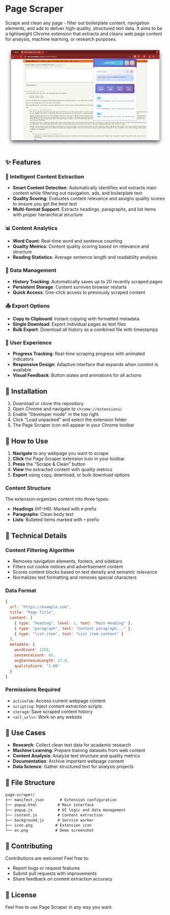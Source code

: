 # Page Scraper
Scrape and clean any page - filter out boilerplate content, navigation elements, and ads to deliver high-quality, structured text data. It aims to be a lightweight Chrome extension that extracts and cleans web page content for analysis, machine learning, or research purposes. 

<img src="ex.png" width="1000" alt="Page Scraper Demo">

## ✨ Features

### 🧠 Intelligent Content Extraction
- **Smart Content Detection**: Automatically identifies and extracts main content while filtering out navigation, ads, and boilerplate text
- **Quality Scoring**: Evaluates content relevance and assigns quality scores to ensure you get the best text
- **Multi-format Support**: Extracts headings, paragraphs, and list items with proper hierarchical structure

### 📊 Content Analytics
- **Word Count**: Real-time word and sentence counting
- **Quality Metrics**: Content quality scoring based on relevance and structure
- **Reading Statistics**: Average sentence length and readability analysis

### 💾 Data Management
- **History Tracking**: Automatically saves up to 20 recently scraped pages
- **Persistent Storage**: Content survives browser restarts
- **Quick Access**: One-click access to previously scraped content

### 📤 Export Options
- **Copy to Clipboard**: Instant copying with formatted metadata
- **Single Download**: Export individual pages as text files
- **Bulk Export**: Download all history as a combined file with timestamps

### 🎨 User Experience
- **Progress Tracking**: Real-time scraping progress with animated indicators
- **Responsive Design**: Adaptive interface that expands when content is available
- **Visual Feedback**: Button states and animations for all actions

## 🚀 Installation

1. Download or clone this repository
2. Open Chrome and navigate to `chrome://extensions/`
3. Enable "Developer mode" in the top right
4. Click "Load unpacked" and select the extension folder
5. The Page Scraper icon will appear in your Chrome toolbar

## 📖 How to Use

1. **Navigate** to any webpage you want to scrape
2. **Click** the Page Scraper extension icon in your toolbar
3. **Press** the "Scrape & Clean" button
4. **View** the extracted content with quality metrics
5. **Export** using copy, download, or bulk download options

### Content Structure

The extension organizes content into three types:
- **Headings** (H1-H6): Marked with `#` prefix
- **Paragraphs**: Clean body text 
- **Lists**: Bulleted items marked with `•` prefix

## 🔧 Technical Details

### Content Filtering Algorithm
- Removes navigation elements, footers, and sidebars
- Filters out cookie notices and advertisement content
- Scores content blocks based on text density and semantic relevance
- Normalizes text formatting and removes special characters

### Data Format
```javascript
{
  url: "https://example.com",
  title: "Page Title",
  content: [
    { type: "heading", level: 1, text: "Main Heading" },
    { type: "paragraph", text: "Content paragraph..." },
    { type: "list-item", text: "List item content" }
  ],
  metadata: {
    wordCount: 1250,
    sentenceCount: 45,
    avgSentenceLength: 27.8,
    qualityScore: "1.00"
  }
}
```

### Permissions Required
- `activeTab`: Access current webpage content
- `scripting`: Inject content extraction scripts
- `storage`: Save scraped content history
- `<all_urls>`: Work on any website

## 🎯 Use Cases

- **Research**: Collect clean text data for academic research
- **Machine Learning**: Prepare training datasets from web content
- **Content Analysis**: Analyze text structure and quality metrics
- **Documentation**: Archive important webpage content
- **Data Science**: Gather structured text for analysis projects

## 📁 File Structure

```
page-scraper/
├── manifest.json       # Extension configuration
├── popup.html         # Main interface
├── popup.js           # UI logic and data management
├── content.js         # Content extraction
├── background.js      # Service worker
├── icon.png          # Extension icon
└── ex.png            # Demo screenshot
```

## 🤝 Contributing

Contributions are welcome! Feel free to:
- Report bugs or request features
- Submit pull requests with improvements
- Share feedback on content extraction accuracy

## 📄 License

Feel free to use Page Scraper in any way you want.

